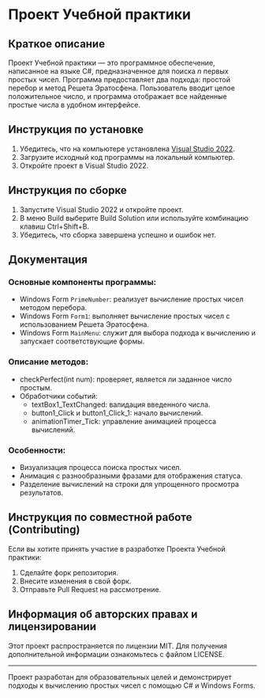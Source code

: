 # Проект Учебной практики

## Краткое описание

Проект Учебной практики — это программное обеспечение, написанное на языке C#, предназначенное для поиска *n* первых простых чисел. Программа предоставляет два подхода: простой перебор и метод Решета Эратосфена. Пользователь вводит целое положительное число, и программа отображает все найденные простые числа в удобном интерфейсе.

## Инструкция по установке

1. Убедитесь, что на компьютере установлена [Visual Studio 2022](https://visualstudio.microsoft.com/).
2. Загрузите исходный код программы на локальный компьютер.
3. Откройте проект в Visual Studio 2022.

## Инструкция по сборке

1. Запустите Visual Studio 2022 и откройте проект.
2. В меню Build выберите Build Solution или используйте комбинацию клавиш Ctrl+Shift+B.
3. Убедитесь, что сборка завершена успешно и ошибок нет.

## Документация

### Основные компоненты программы:

- Windows Form `PrimeNumber`: реализует вычисление простых чисел методом перебора.
- Windows Form `Form1`: выполняет вычисление простых чисел с использованием Решета Эратосфена.
- Windows Form `MainMenu`: служит для выбора подхода к вычислению и запускает соответствующие формы.

### Описание методов:

- checkPerfect(int num): проверяет, является ли заданное число простым.
- Обработчики событий:
  - textBox1_TextChanged: валидация введенного числа.
  - button1_Click и button1_Click_1: начало вычислений.
  - animationTimer_Tick: управление анимацией процесса вычислений.

### Особенности:

- Визуализация процесса поиска простых чисел.
- Анимация с разнообразными фразами для отображения статуса.
- Разделение вычислений на строки для упрощенного просмотра результатов.

## Инструкция по совместной работе (Contributing)

Если вы хотите принять участие в разработке Проекта Учебной практики:

1. Сделайте форк репозитория.
2. Внесите изменения в свой форк.
3. Отправьте Pull Request на рассмотрение.

## Информация об авторских правах и лицензировании

Этот проект распространяется по лицензии MIT. Для получения дополнительной информации ознакомьтесь с файлом LICENSE.

---

Проект разработан для образовательных целей и демонстрирует подходы к вычислению простых чисел с помощью C# и Windows Forms.
